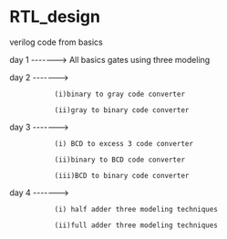# RTL_design
verilog code from basics 

day 1 -------> All basics gates using three modeling

day 2 -------> 
               
               (i)binary to gray code converter 
               
               (ii)gray to binary code converter
                
day 3 -------> 
              
               (i) BCD to excess 3 code converter
     
               (ii)binary to BCD code converter
      
               (iii)BCD to binary code converter 


day 4 -------> 
              
               (i) half adder three modeling techniques

               (ii)full adder three modeling techniques
